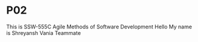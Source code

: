 # P02
This is SSW-555C Agile Methods of Software Development
Hello My name is Shreyansh Vania
Teammate
